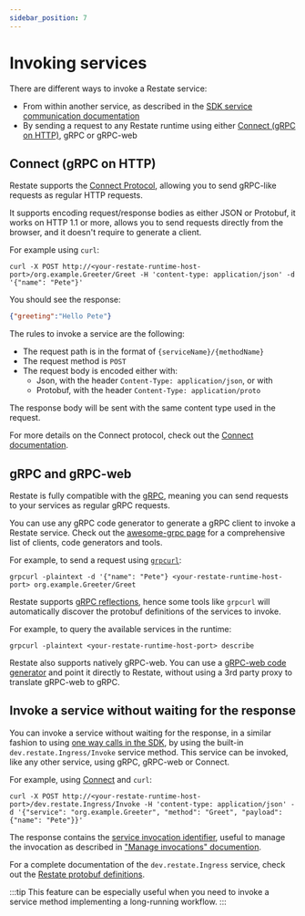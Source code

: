 ```yaml
---
sidebar_position: 7
---
```


# Invoking services

There are different ways to invoke a Restate service:

* From within another service, as described in the [SDK service communication documentation](./typescript-sdk/service-communication.md)
* By sending a request to any Restate runtime using either [Connect (gRPC on HTTP)](https://connect.build/docs/protocol/), gRPC or gRPC-web

## Connect (gRPC on HTTP)

Restate supports the [Connect Protocol](https://connect.build/docs/protocol/), allowing you to send gRPC-like requests as regular HTTP requests.

It supports encoding request/response bodies as either JSON or Protobuf, it works on HTTP 1.1 or more, allows you to send requests directly from the browser, and it doesn't require to generate a client.

For example using `curl`:

```shell
curl -X POST http://<your-restate-runtime-host-port>/org.example.Greeter/Greet -H 'content-type: application/json' -d '{"name": "Pete"}'
```

You should see the response:

```json
{"greeting":"Hello Pete"}
```

The rules to invoke a service are the following:

* The request path is in the format of `{serviceName}/{methodName}`
* The request method is `POST`
* The request body is encoded either with:
    * Json, with the header `Content-Type: application/json`, or with
    * Protobuf, with the header `Content-Type: application/proto`

The response body will be sent with the same content type used in the request.

For more details on the Connect protocol, check out the [Connect documentation](https://connect.build/).

## gRPC and gRPC-web

Restate is fully compatible with the [gRPC](https://grpc.io/), meaning you can send requests to your services as regular gRPC requests. 

You can use any gRPC code generator to generate a gRPC client to invoke a Restate service. Check out the [awesome-grpc page](https://github.com/grpc-ecosystem/awesome-grpc) for a comprehensive list of clients, code generators and tools.

For example, to send a request using [`grpcurl`](https://github.com/fullstorydev/grpcurl):

```shell
grpcurl -plaintext -d '{"name": "Pete"} <your-restate-runtime-host-port> org.example.Greeter/Greet
```

Restate supports [gRPC reflections](https://github.com/grpc/grpc/blob/master/doc/server-reflection.md), hence some tools like `grpcurl` will automatically discover the protobuf definitions of the services to invoke.

For example, to query the available services in the runtime:

```shell
grpcurl -plaintext <your-restate-runtime-host-port> describe
```

Restate also supports natively gRPC-web. You can use a [gRPC-web code generator](https://www.npmjs.com/package/grpc-web) and point it directly to Restate, without using a 3rd party proxy to translate gRPC-web to gRPC.

## Invoke a service without waiting for the response

You can invoke a service without waiting for the response, in a similar fashion to using [one way calls in the SDK](./typescript-sdk/service-communication.md), by using the built-in `dev.restate.Ingress/Invoke` service method. This service can be invoked, like any other service, using gRPC, gRPC-web or Connect.

For example, using [Connect](#connect-grpc-on-http) and `curl`:

```shell
curl -X POST http://<your-restate-runtime-host-port>/dev.restate.Ingress/Invoke -H 'content-type: application/json' -d '{"service": "org.example.Greeter", "method": "Greet", "payload": {"name": "Pete"}}'
```

The response contains the [service invocation identifier](./deployment-operations/manage-invocations.md#service-invocation-identifier), useful to manage the invocation as described in ["Manage invocations" documention](deployment-operations/manage-invocations.md).

For a complete documentation of the `dev.restate.Ingress` service, check out the [Restate protobuf definitions](https://github.com/restatedev/proto/blob/main/dev/restate/services.proto).

:::tip
This feature can be especially useful when you need to invoke a service method implementing a long-running workflow.
:::
